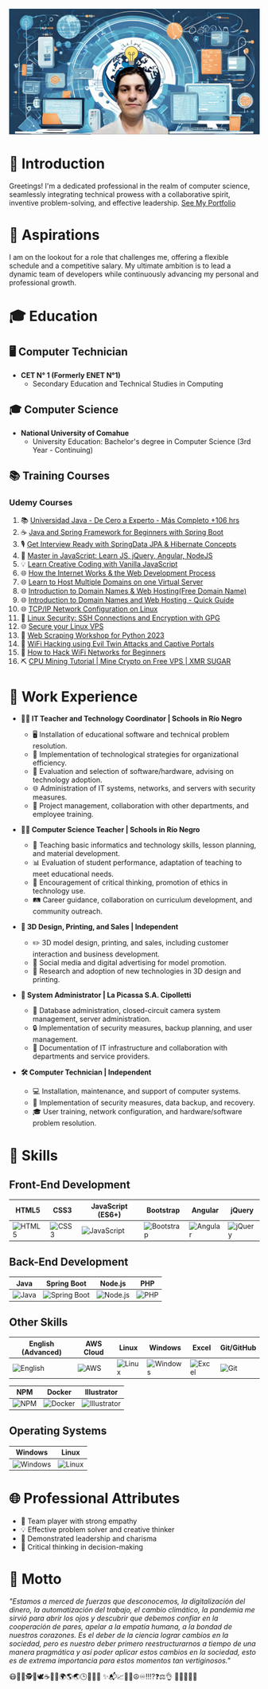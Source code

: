 <!-- Add a banner here -->
![Banner](banner.png)
<!-- End of banner -->

# 🌟 Introduction
Greetings! I'm a dedicated professional in the realm of computer science, seamlessly integrating technical prowess with a collaborative spirit, inventive problem-solving, and effective leadership.
[See My Portfolio](https://portfolionicko.netlify.app/)

# 🎯 Aspirations
I am on the lookout for a role that challenges me, offering a flexible schedule and a competitive salary. My ultimate ambition is to lead a dynamic team of developers while continuously advancing my personal and professional growth.


# 🎓 Education

## 🖥️ Computer Technician
- **CET N° 1 (Formerly ENET N°1)**
  - Secondary Education and Technical Studies in Computing

## 🎓 Computer Science
- **National University of Comahue**
  - University Education: Bachelor's degree in Computer Science (3rd Year - Continuing)


## 📚 Training Courses
### Udemy Courses

1. 📚 [Universidad Java - De Cero a Experto - Más Completo +106 hrs](https://www.udemy.com/certificate/UC-e742d432-3c2b-4f58-aa5f-69009f6e76e3/)
2. ☕ [Java and Spring Framework for Beginners with Spring Boot](https://www.udemy.com/certificate/UC-8d3a7005-4eb8-4383-8f00-fd3443acdcea/)
3. 🎙️ [Get Interview Ready with SpringData JPA & Hibernate Concepts](https://www.udemy.com/certificate/UC-4fc6e1b5-0e1b-4d52-92e2-9e98f0400b3f/)
4. 🚀 [Master in JavaScript: Learn JS, jQuery, Angular, NodeJS](https://www.udemy.com/certificate/UC-f10017ca-52ed-442a-9284-c22990a1d469/)
5. 💡 [Learn Creative Coding with Vanilla JavaScript](https://www.udemy.com/certificate/UC-33bf3851-5c0a-4657-80e6-7e89677e513c/)
6. 🌐 [How the Internet Works & the Web Development Process](https://www.udemy.com/certificate/UC-61887e65-89d9-42a3-8989-5b9b861a46dc/)
7. 🌐 [Learn to Host Multiple Domains on one Virtual Server](https://www.udemy.com/certificate/UC-08697f37-cd7e-4c09-9c40-e5cdd765f419/)
8. 🌐 [Introduction to Domain Names & Web Hosting(Free Domain Name)](https://www.udemy.com/certificate/UC-c4a1a5d5-fe9f-441b-932f-d3dc6c96f05e/)
9. 🌐 [Introduction to Domain Names and Web Hosting - Quick Guide](https://www.udemy.com/certificate/UC-e0be2f1c-d0c9-4733-91e3-f6a7c26d7e49/)
10. 🌐 [TCP/IP Network Configuration on Linux](https://www.udemy.com/certificate/UC-d2fc6bbf-6093-447a-936e-28606f57780d/)
11. 🔐 [Linux Security: SSH Connections and Encryption with GPG](https://www.udemy.com/certificate/UC-36dc1b85-baaf-4846-8959-2f9adaff2979/)
12. 🌐 [Secure your Linux VPS](https://www.udemy.com/certificate/UC-54af73e5-b5b3-4ed7-8a37-e08c70960bc5/)
13. 🐍 [Web Scraping Workshop for Python 2023](https://www.udemy.com/certificate/UC-a924ef58-e3c6-4248-a294-06b71e22ab3f/)
14. 🔐 [WiFi Hacking using Evil Twin Attacks and Captive Portals](https://www.udemy.com/certificate/UC-d7cdacca-d664-4fe9-b414-e8e051e21a21/)
15. 🔐 [How to Hack WiFi Networks for Beginners](https://www.udemy.com/certificate/UC-71fec060-c1a5-4e8f-966c-d19cad1ff82b/)
16. ⛏️ [CPU Mining Tutorial | Mine Crypto on Free VPS | XMR SUGAR](https://www.udemy.com/certificate/UC-feb649d4-05ae-490c-801a-87e9b76d4137/)

# 💼 Work Experience
- **👩‍🏫 IT Teacher and Technology Coordinator | Schools in Río Negro**
  - 🖥️ Installation of educational software and technical problem resolution.
  - 🚀 Implementation of technological strategies for organizational efficiency.
  - 🧐 Evaluation and selection of software/hardware, advising on technology adoption.
  - 🌐 Administration of IT systems, networks, and servers with security measures.
  - 🤝 Project management, collaboration with other departments, and employee training.

- **👨‍🏫 Computer Science Teacher | Schools in Río Negro**
  - 🚀 Teaching basic informatics and technology skills, lesson planning, and material development.
  - 📊 Evaluation of student performance, adaptation of teaching to meet educational needs.
  - 🧠 Encouragement of critical thinking, promotion of ethics in technology use.
  - 🛤️ Career guidance, collaboration on curriculum development, and community outreach.

- **🎨 3D Design, Printing, and Sales | Independent**
  - ✏️ 3D model design, printing, and sales, including customer interaction and business development.
  - 📲 Social media and digital advertising for model promotion.
  - 🚀 Research and adoption of new technologies in 3D design and printing.

- **🔧 System Administrator | La Picassa S.A. Cipolletti**
  - 💽 Database administration, closed-circuit camera system management, server administration.
  - 🔒 Implementation of security measures, backup planning, and user management.
  - 📄 Documentation of IT infrastructure and collaboration with departments and service providers.

- **🛠️ Computer Technician | Independent**
  - 💻 Installation, maintenance, and support of computer systems.
  - 🔐 Implementation of security measures, data backup, and recovery.
  - 🎓 User training, network configuration, and hardware/software problem resolution.



# 🚀 Skills
## Front-End Development

| HTML5 | CSS3 | JavaScript (ES6+) | Bootstrap | Angular | jQuery |
|-------|------|-------------------|-----------|---------|--------|
| ![HTML5](https://img.icons8.com/color/48/000000/html-5.png) | ![CSS3](https://img.icons8.com/color/48/000000/css3.png) | ![JavaScript](https://img.icons8.com/color/48/000000/javascript.png) | ![Bootstrap](https://img.icons8.com/color/48/000000/bootstrap.png) | ![Angular](https://img.icons8.com/color/48/000000/angularjs.png) | ![jQuery](https://img.icons8.com/ios/50/000000/jquery.png) |


## Back-End Development

| Java | Spring Boot | Node.js | PHP |
|------|-------------|---------|-----|
| ![Java](https://img.icons8.com/color/48/000000/java-coffee-cup-logo.png) | ![Spring Boot](https://img.icons8.com/color/48/000000/spring-logo.png) | ![Node.js](https://img.icons8.com/color/48/000000/nodejs.png) | ![PHP](https://img.icons8.com/officel/48/000000/php-logo.png) |





## Other Skills

| English (Advanced) | AWS Cloud | Linux | Windows | Excel |  Git/GitHub |
|---------------------|-----------|-------|---------|-------|------------|
| ![English](https://img.icons8.com/color/48/000000/great-britain.png) | ![AWS](https://img.icons8.com/color/48/000000/amazon-web-services.png) | ![Linux](https://img.icons8.com/color/48/000000/linux.png) | ![Windows](https://img.icons8.com/color/48/000000/windows-10.png) | ![Excel](https://img.icons8.com/color/48/000000/ms-excel.png) | ![Git](https://img.icons8.com/color/48/000000/git.png) |

| NPM | Docker | Illustrator |
|-----|--------|-------------|
| ![NPM](https://img.icons8.com/color/48/000000/npm.png) | ![Docker](https://img.icons8.com/color/48/000000/docker.png) | ![Illustrator](https://img.icons8.com/color/48/000000/adobe-illustrator.png) 

## Operating Systems
| Windows | Linux |
|---------|----------------------|
| ![Windows](https://img.icons8.com/color/48/000000/windows-10.png) | ![Linux](https://img.icons8.com/color/48/000000/linux.png) 


# 🌐 Professional Attributes
- 🤝 Team player with strong empathy
- 💡 Effective problem solver and creative thinker
- 🎤 Demonstrated leadership and charisma
- 🧠 Critical thinking in decision-making


# 🌈 Motto
_"Estamos a merced de fuerzas que desconocemos, la digitalización del dinero, la automatización del trabajo, el cambio climático, la pandemia me sirvió para abrir los ojos y descubrir que debemos confiar en la cooperación de pares, apelar a la empatía humana, a la bondad de nuestros corazones. Es el deber de la ciencia lograr cambios en la sociedad, pero es nuestro deber primero reestructurarnos a tiempo de una manera pragmática y así poder aplicar estos cambios en la sociedad, esto es de extrema importancia para estos momentos tan vertiginosos."_

😷👨‍💻🕵👣🕊☕🍻🧉🌍🌎🌏🕒🌟🌌🌠
✨📬📈🔐🔰☮♾‼⁉❓⚖👌 🙌🧑‍🤝‍🧑💗



